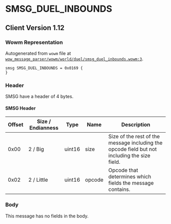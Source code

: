 # SMSG_DUEL_INBOUNDS

## Client Version 1.12

### Wowm Representation

Autogenerated from `wowm` file at [`wow_message_parser/wowm/world/duel/smsg_duel_inbounds.wowm:3`](https://github.com/gtker/wow_messages/tree/main/wow_message_parser/wowm/world/duel/smsg_duel_inbounds.wowm#L3).
```rust,ignore
smsg SMSG_DUEL_INBOUNDS = 0x0169 {
}
```
### Header

SMSG have a header of 4 bytes.

#### SMSG Header

| Offset | Size / Endianness | Type   | Name   | Description |
| ------ | ----------------- | ------ | ------ | ----------- |
| 0x00   | 2 / Big           | uint16 | size   | Size of the rest of the message including the opcode field but not including the size field.|
| 0x02   | 2 / Little        | uint16 | opcode | Opcode that determines which fields the message contains.|

### Body

This message has no fields in the body.

